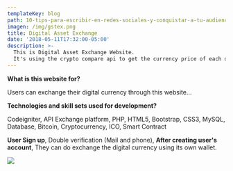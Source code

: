 ```yaml
---
templateKey: blog
path: 10-tips-para-escribir-en-redes-sociales-y-conquistar-a-tu-audiencia
imagen: /img/gstex.png
title: Digital Asset Exchange
date: '2018-05-11T17:32:00-05:00'
description: >-
  This is Digital Asset Exchange Website.
  It's using the crypto compare api to get the currency price of each digital coin.
---
```

**What is this website for?**

Users can exchange their digital currency through this website...

**Technologies and skill sets used for development?**

Codeigniter, API Exchange platform, PHP, HTML5, Bootstrap, CSS3, MySQL, Database, Bitcoin, Cryptocurrency, ICO, Smart Contract

**User Sign up**, Double verification (Mail and phone), 
**After creating user's account**, They can do exchange the digital currency using its own wallet.

![](/img/gstex.png)